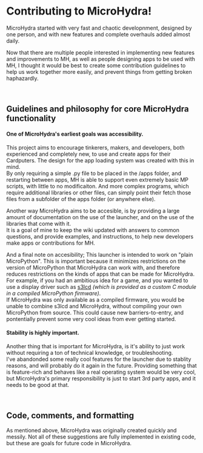 # Contributing to MicroHydra!

MicroHydra started with very fast and chaotic developnment, designed by one person, and with new features and complete overhauls added almost daily. 

Now that there are multiple people interested in implementing new features and improvements to MH, as well as people designing apps to be used with MH, I thought it would be best to create some contribution guidelines to help us work together more easily, and prevent things from getting broken haphazardly. 

<br/>

## Guidelines and philosophy for core MicroHydra functionality

#### One of MicroHydra's earliest goals was accessibility.   

This project aims to encourage tinkerers, makers, and developers, both experienced and completely new, to use and create apps for their Cardputers. The design for the app loading system was created with this in mind.    
By only requiring a simple .py file to be placed in the /apps folder, and restarting between apps, MH is able to support even extremely basic MP scripts, with little to no modificaiton. And more complex programs, which require additional libraries or other files, can simply point their fetch those files from a subfolder of the apps folder (or anywhere else).

Another way MicroHydra aims to be accesible, is by providing a large amount of documentation on the use of the launcher, and on the use of the libraries that come with it.    
It is a goal of mine to keep the wiki updated with answers to common questions, and provide examples, and instructions, to help new developers make apps or contributions for MH. 

And a final note on accesibility; This launcher is intended to work on "plain MicroPython". This is important because it minimizes restrictions on the version of MicroPython that MicroHydra can work with, and therefore reduces restrictions on the kinds of apps that can be made for MicroHydra.   
For example, if you had an ambitious idea for a game, and you wanted to use a display driver such as [s3lcd](https://github.com/russhughes/s3lcd) *(which is provided as a custom C module in a compiled MicroPython firmware)*.   
If MicroHydra was only available as a compiled firmware, you would be unable to combine s3lcd and MicroHydra, without compiling your own MicroPython from source. This could cause new barriers-to-entry, and pontentially prevent some very cool ideas from ever getting started.

#### Stability is highly important.

Another thing that is important for MicroHydra, is it's ability to just work without requiring a ton of technical knowledge, or troubleshooting.   
I've abandonded some really cool features for the launcher due to stablity reasons, and will probably do it again in the future. Providing something that is feature-rich and behaves like a real operating system would be very cool, but MicroHydra's primary responsibility is just to start 3rd party apps, and it needs to be good at that. 

<br/>


## Code, comments, and formatting

As mentioned above, MicroHydra was originally created quickly and messily. Not all of these suggestions are fully implemented in existing code, but these are goals for future code in MicroHydra. 

#### 
